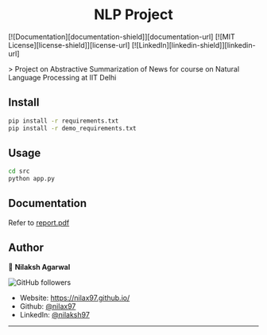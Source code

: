 <h1 align="center">NLP Project</h1>
<p>
[![Documentation][documentation-shield]][documentation-url]
[![MIT License][license-shield]][license-url]
[![LinkedIn][linkedin-shield]][linkedin-url]
</p>
> Project on Abstractive Summarization of News for course on Natural Language Processing at IIT Delhi

## Install

```sh
pip install -r requirements.txt
pip install -r demo_requirements.txt
```

## Usage

```sh
cd src
python app.py
```

## Documentation

Refer to <a href="https://github.com/nilax97/NLP-Project/blob/master/report.pdf" target="_blank"> report.pdf  </a>

## Author

👤 **Nilaksh Agarwal**

![GitHub followers](https://img.shields.io/github/followers/nilax97?label=Follow&style=social)

* Website: https://nilax97.github.io/
* Github: [@nilax97](https://github.com/nilax97)
* LinkedIn: [@nilaksh97](https://linkedin.com/in/nilaksh97)

***

<!-- MARKDOWN LINKS & IMAGES -->
<!-- https://www.markdownguide.org/basic-syntax/#reference-style-links -->
[license-shield]: <img alt="GitHub" src="https://img.shields.io/github/license/nilax97/NLP-Project">
[license-url]: https://github.com/nilax97/NLP-Project/LICENSE
[linkedin-shield]: https://img.shields.io/badge/-LinkedIn-black.svg?style=flat-square&logo=linkedin&colorB=555
[linkedin-url]: https://linkedin.com/in/nilaksh97